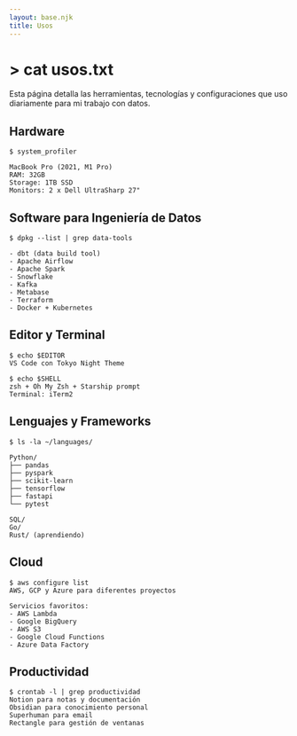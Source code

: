```yaml
---
layout: base.njk
title: Usos
---
```


# > cat usos.txt

Esta página detalla las herramientas, tecnologías y configuraciones que uso diariamente para mi trabajo con datos.

## Hardware

```
$ system_profiler
  
MacBook Pro (2021, M1 Pro)
RAM: 32GB
Storage: 1TB SSD
Monitors: 2 x Dell UltraSharp 27"
```

## Software para Ingeniería de Datos

```
$ dpkg --list | grep data-tools

- dbt (data build tool)
- Apache Airflow
- Apache Spark
- Snowflake
- Kafka
- Metabase
- Terraform
- Docker + Kubernetes
```

## Editor y Terminal

```
$ echo $EDITOR
VS Code con Tokyo Night Theme

$ echo $SHELL
zsh + Oh My Zsh + Starship prompt
Terminal: iTerm2
```

## Lenguajes y Frameworks

```
$ ls -la ~/languages/
  
Python/
├── pandas
├── pyspark
├── scikit-learn
├── tensorflow
├── fastapi
└── pytest

SQL/
Go/
Rust/ (aprendiendo)
```

## Cloud

```
$ aws configure list
AWS, GCP y Azure para diferentes proyectos

Servicios favoritos:
- AWS Lambda
- Google BigQuery
- AWS S3
- Google Cloud Functions
- Azure Data Factory
```

## Productividad

```
$ crontab -l | grep productividad
Notion para notas y documentación
Obsidian para conocimiento personal
Superhuman para email
Rectangle para gestión de ventanas
```
